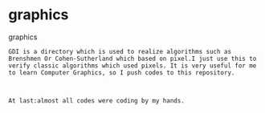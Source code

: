 # graphics
graphics

	GDI is a directory which is used to realize algorithms such as Brenshmen Or Cohen-Sutherland which based on pixel.I just use this to verify classic algorithms which used pixels. It is very useful for me to learn Computer Graphics, so I push codes to this repository.



	At last:almost all codes were coding by my hands.